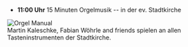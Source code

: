 
- __11:00 Uhr__  15 Minuten Orgelmusik -- in der ev. Stadtkirche


<div class="row">
   <div class="col-2">
    <img src="{% link assets/img/teilnehmer/orgel.jpg %}" alt="Orgel Manual" 
         class="img-fluid"> 
   </div>
    <div class="col">
Martin Kaleschke, Fabian Wöhrle and friends spielen an allen Tasteninstrumenten der Stadtkirche.
    </div>
</div>
